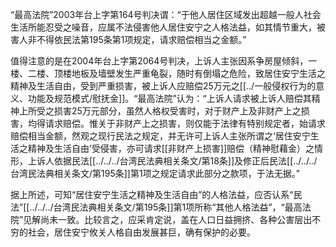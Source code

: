 “最高法院”2003年台上字第164号判决谓：“于他人居住区域发出超越一般人社会生活所能忍受之噪音，应属不法侵害他人居住安宁之人格法益，如其情节重大，被害人非不得依民法第195条第1项规定，请求赔偿相当之金额。”

值得注意的是在2004年台上字第2064号判决，上诉人主张因系争房屋倾斜，一楼、二楼、顶楼地板及墙壁发生严重龟裂，随时有倒塌之危险，致居住安宁生活之精神及生活自由，受到严重损害，被上诉人应赔偿25万元之[[../一般侵权行为的意义、功能及规范模式/慰抚金]]。“最高法院”认为：“上诉人请求被上诉人赔偿其精神上所受之损害25万元部分，虽然人格权受害时，对于财产上及非财产上之损害，均得请求赔偿。惟关于非财产上之损害，则仅能于法律有特别规定者，始请求赔偿相当金额，然观之现行民法之规定，并无许可上诉人主张所谓之‘居住安宁生活之精神及生活自由’受侵害，亦可请求[[非财产上损害]]赔偿（精神慰藉金）之情形，上诉人依据民法[[../../../台湾民法典相关条文/第18条]]及修正后民法[[../../../台湾民法典相关条文/第195条]]第1项之规定请求此部分之款项，于法无据。”

据上所述，可知“居住安宁生活之精神及生活自由”的人格法益，应否认系“民法”[[../../../台湾民法典相关条文/第195条]]第1项所称“其他人格法益”，“最高法院”见解尚未一致。比较言之，应采肯定说，盖在人口日益拥挤、各种公害层出不穷的社会，居住安宁攸关人格自由发展甚巨，确有保护的必要。
